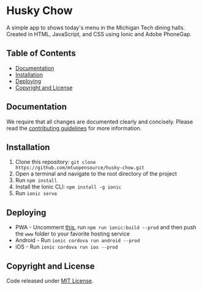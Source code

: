 # Husky Chow
A simple app to shows today's menu in the Michigan Tech dining halls. Created in HTML, JavaScript, and CSS using Ionic and Adobe PhoneGap.

## Table of Contents
 - [Documentation](#documentation)
 - [Installation](#installation)
 - [Deploying](#deploying)
 - [Copyright and License](#copyright-and-license)

## Documentation
 We require that all changes are documented clearly and concisely. Please read the [contributing guidelines](https://github.com/mtuopensource/husky-chow/blob/master/CONTRIBUTING.md) for more information.

## Installation
1.  Clone this repository: `git clone https://github.com/mtuopensource/husky-chow.git`
2.  Open a terminal and navigate to the root directory of the project
3.  Run `npm install`
4.  Install the Ionic CLI: `npm install -g ionic`
5.  Run `ionic serve`

## Deploying
* PWA - Uncomment [this](https://github.com/ajwgeek/Husky-Chow/blob/master/www/index.html#L10), run `npm run ionic:build --prod` and then push the `www` folder to your favorite hosting service
* Android - Run `ionic cordova run android --prod`
* iOS - Run `ionic cordova run ios --prod`

## Copyright and License
Code released under [MIT License](LICENSE).
